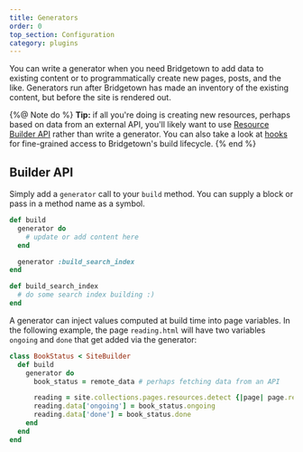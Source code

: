 ```yaml
---
title: Generators
order: 0
top_section: Configuration
category: plugins
---
```


You can write a generator when you need Bridgetown to add data to existing content or to programmatically create new pages, posts, and the like. Generators run after Bridgetown has made an inventory of the existing content, but before the site is rendered out.

{%@ Note do %}
**Tip:** if all you're doing is creating new resources, perhaps based on data from an external API, you'll likely want to use [Resource Builder API](/docs/plugins/external-apis) rather than write a generator. You can also take a look at [hooks](/docs/plugins/hooks) for fine-grained access to Bridgetown's build lifecycle.
{% end %}

## Builder API

Simply add a `generator` call to your `build` method. You can supply a block or pass in a method name as a symbol.

```ruby
def build
  generator do
    # update or add content here
  end

  generator :build_search_index
end

def build_search_index
  # do some search index building :)
end
```

A generator can inject values computed at build time into page variables. In the
following example, the page `reading.html` will have two variables `ongoing` and `done`
that get added via the generator:

```ruby
class BookStatus < SiteBuilder
  def build
    generator do
      book_status = remote_data # perhaps fetching data from an API

      reading = site.collections.pages.resources.detect {|page| page.relative_path.basename.to_s == 'reading.html'}
      reading.data['ongoing'] = book_status.ongoing
      reading.data['done'] = book_status.done
    end
  end
end
```
